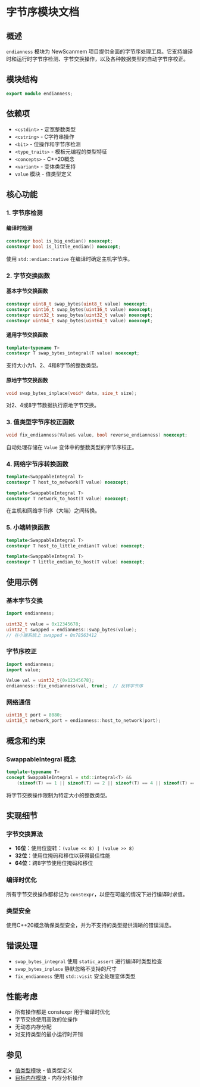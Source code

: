 # 字节序模块文档

## 概述

`endianness` 模块为 NewScanmem 项目提供全面的字节序处理工具。它支持编译时和运行时字节序检测、字节交换操作，以及各种数据类型的自动字节序校正。

## 模块结构

```cpp
export module endianness;
```

## 依赖项

- `<cstdint>` - 定宽整数类型
- `<cstring>` - C字符串操作
- `<bit>` - 位操作和字节序检测
- `<type_traits>` - 模板元编程的类型特征
- `<concepts>` - C++20概念
- `<variant>` - 变体类型支持
- `value` 模块 - 值类型定义

## 核心功能

### 1. 字节序检测

#### 编译时检测

```cpp
constexpr bool is_big_endian() noexcept;
constexpr bool is_little_endian() noexcept;
```

使用 `std::endian::native` 在编译时确定主机字节序。

### 2. 字节交换函数

#### 基本字节交换函数

```cpp
constexpr uint8_t swap_bytes(uint8_t value) noexcept;
constexpr uint16_t swap_bytes(uint16_t value) noexcept;
constexpr uint32_t swap_bytes(uint32_t value) noexcept;
constexpr uint64_t swap_bytes(uint64_t value) noexcept;
```

#### 通用字节交换函数

```cpp
template<typename T>
constexpr T swap_bytes_integral(T value) noexcept;
```

支持大小为1、2、4和8字节的整数类型。

#### 原地字节交换函数

```cpp
void swap_bytes_inplace(void* data, size_t size);
```

对2、4或8字节数据执行原地字节交换。

### 3. 值类型字节序校正函数

```cpp
void fix_endianness(Value& value, bool reverse_endianness) noexcept;
```

自动处理存储在 `Value` 变体中的整数类型的字节序校正。

### 4. 网络字节序转换函数

```cpp
template<SwappableIntegral T>
constexpr T host_to_network(T value) noexcept;

template<SwappableIntegral T>
constexpr T network_to_host(T value) noexcept;
```

在主机和网络字节序（大端）之间转换。

### 5. 小端转换函数

```cpp
template<SwappableIntegral T>
constexpr T host_to_little_endian(T value) noexcept;

template<SwappableIntegral T>
constexpr T little_endian_to_host(T value) noexcept;
```

## 使用示例

### 基本字节交换

```cpp
import endianness;

uint32_t value = 0x12345678;
uint32_t swapped = endianness::swap_bytes(value);
// 在小端系统上 swapped = 0x78563412
```

### 字节序校正

```cpp
import endianness;
import value;

Value val = uint32_t{0x12345678};
endianness::fix_endianness(val, true);  // 反转字节序
```

### 网络通信

```cpp
uint16_t port = 8080;
uint16_t network_port = endianness::host_to_network(port);
```

## 概念和约束

### SwappableIntegral 概念

```cpp
template<typename T>
concept SwappableIntegral = std::integral<T> && 
    (sizeof(T) == 1 || sizeof(T) == 2 || sizeof(T) == 4 || sizeof(T) == 8);
```

将字节交换操作限制为特定大小的整数类型。

## 实现细节

### 字节交换算法

- **16位**：使用位旋转：`(value << 8) | (value >> 8)`
- **32位**：使用位掩码和移位以获得最佳性能
- **64位**：跨8字节使用位掩码和移位

### 编译时优化

所有字节交换操作都标记为 `constexpr`，以便在可能的情况下进行编译时求值。

### 类型安全

使用C++20概念确保类型安全，并为不支持的类型提供清晰的错误消息。

## 错误处理

- `swap_bytes_integral` 使用 `static_assert` 进行编译时类型检查
- `swap_bytes_inplace` 静默忽略不支持的尺寸
- `fix_endianness` 使用 `std::visit` 安全处理变体类型

## 性能考虑

- 所有操作都是 constexpr 用于编译时优化
- 字节交换使用高效的位操作
- 无动态内存分配
- 对支持类型的最小运行时开销

## 参见

- [值类型模块](value.md) - 值类型定义
- [目标内存模块](target_mem.md) - 内存分析操作
